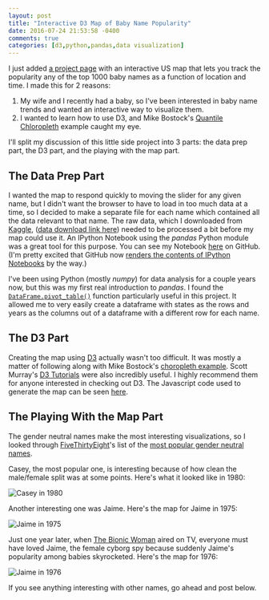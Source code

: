 ```yaml
---
layout: post
title: "Interactive D3 Map of Baby Name Popularity"
date: 2016-07-24 21:53:58 -0400
comments: true
categories: [d3,python,pandas,data visualization]
---
```


I just added [a project page](/projects/baby-name-map) with an interactive US map that lets you track the popularity any of the top 1000 baby names as a function of location and time. I made this for 2 reasons:

1. My wife and I recently had a baby, so I've been interested in baby name trends and wanted an interactive way to visualize them.
2. I wanted to learn how to use D3, and Mike Bostock's [Quantile Chloropleth](https://bl.ocks.org/mbostock/8ca036b3505121279daf) example caught my eye.

<!--more-->

I'll split my discussion of this little side project into 3 parts: the data prep part, the D3 part, and the playing with the map part.

## The Data Prep Part

I wanted the map to respond quickly to moving the slider for any given name, but I didn't want the browser to have to load in too much data at a time, so I decided to make a separate file for each name which contained all the data relevant to that name. The raw data, which I downloaded from [Kaggle](https://www.kaggle.com/kaggle/us-baby-names), ([data download link here](https://www.kaggle.com/kaggle/us-baby-names/downloads/us-baby-names-release-2015-12-18-00-53-48.zip)) needed to be processed a bit before my map could use it. An IPython Notebook using the *pandas* Python module was a great tool for this purpose. You can see my Notebook [here](https://github.com/benlindsay/baby-name-map-preprocess/blob/master/preprocess.ipynb) on GitHub. (I'm pretty excited that GitHub now [renders the contents of IPython Notebooks](http://blog.jupyter.org/2015/05/07/rendering-notebooks-on-github/) by the way.)

I've been using Python (mostly *numpy*) for data analysis for a couple years now, but this was my first real introduction to *pandas*. I found the [`DataFrame.pivot_table()`](http://pandas.pydata.org/pandas-docs/stable/generated/pandas.DataFrame.pivot_table.html) function particularly useful in this project. It allowed me to very easily create a dataframe with states as the rows and years as the columns out of a dataframe with a different row for each name.

## The D3 Part

Creating the map using [D3](https://d3js.org/) actually wasn't too difficult. It was mostly a matter of following along with Mike Bostock's [choropleth example](https://bl.ocks.org/mbostock/4060606). Scott Murray's [D3 Tutorials](http://alignedleft.com/tutorials/d3) were also incredibly useful. I highly recommend them for anyone interested in checking out D3. The Javascript code used to generate the map can be seen [here](https://github.com/benlindsay/baby-name-map-preprocess/blob/master/choro.js).

## The Playing With the Map Part

The gender neutral names make the most interesting visualizations, so I looked through [FiveThirtyEight](http://fivethirtyeight.com/)'s list of the [most popular gender neutral names](http://fivethirtyeight.com/features/there-are-922-unisex-names-in-america-is-yours-one-of-them/).

Casey, the most popular one, is interesting because of how clean the male/female split was at some points. Here's what it looked like in 1980:

![Casey in 1980](/images/Casey_1980.png 'Casey in 1980')

Another interesting one was Jaime. Here's the map for Jaime in 1975:

![Jaime in 1975](/images/Jaime_1975.png 'Jaime in 1975')

Just one year later, when [The Bionic Woman](http://www.imdb.com/title/tt0073965/) aired on TV, everyone must have loved Jaime, the female cyborg spy because suddenly Jaime's popularity among babies skyrocketed. Here's the map for 1976:

![Jaime in 1976](/images/Jaime_1976.png 'Jaime in 1976')

If you see anything interesting with other names, go ahead and post below.
